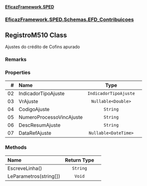 #### [EficazFramework.SPED](EficazFrameworkSPED.md 'EficazFramework SPED')
### [EficazFramework.SPED.Schemas.EFD_Contribuicoes](EficazFramework.SPED.Schemas.EFD_Contribuicoes.md 'EficazFramework.SPED.Schemas.EFD_Contribuicoes')

## RegistroM510 Class

Ajustes do crédito de Cofins apurado

### Remarks
### Properties

| # | Name | Type | |
| ---: | :--- | :---: | :--- |
| 02 | IndicadorTipoAjuste | `IndicadorTipoAjuste` |  |
| 03 | VrAjuste | `Nullable<Double>` |  |
| 04 | CodigoAjuste | `String` |  |
| 05 | NumeroProcessoVincAjuste | `String` |  |
| 06 | DescResumAjuste | `String` |  |
| 07 | DataRefAjuste | `Nullable<DateTime>` |  |
### Methods

| Name | Return Type | |
| :--- | :---: | :--- |
| EscreveLinha() | `String` |  |
| LeParametros(string[]) | `Void` |  |
